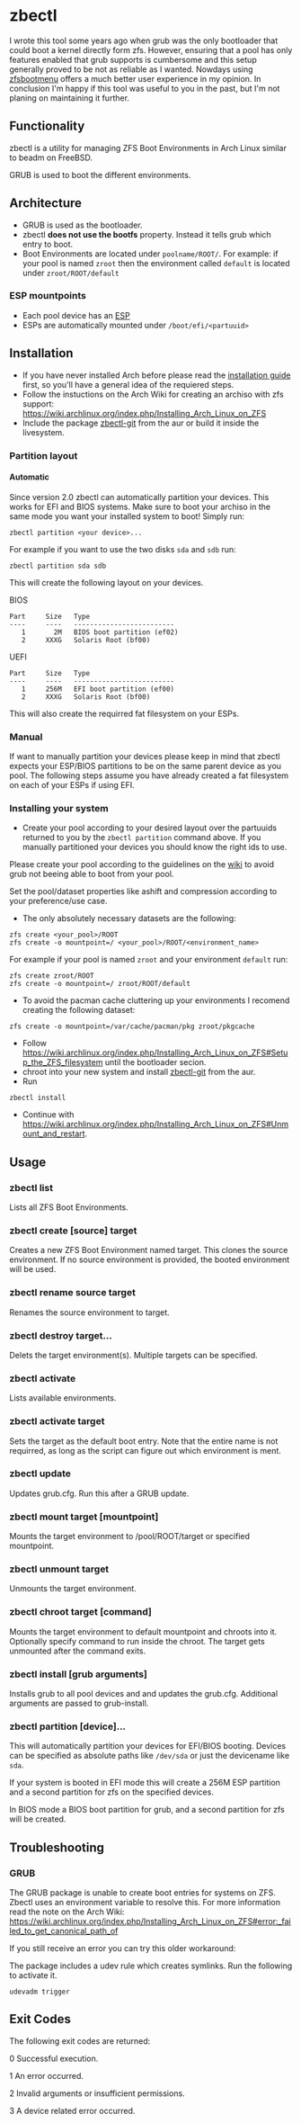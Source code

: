 # zbectl

I wrote this tool some years ago when grub was the only bootloader that could boot a kernel directly form zfs.
However, ensuring that a pool has only features enabled that grub supports is cumbersome and this setup generally proved to be not as reliable as I wanted.
Nowdays using [zfsbootmenu](https://zfsbootmenu.org) offers a much better user experience in my opinion.
In conclusion I'm happy if this tool was useful to you in the past, but I'm not planing on maintaining it further.

## Functionality
zbectl is a utility for managing ZFS Boot Environments in Arch Linux similar to beadm on FreeBSD.

GRUB is used to boot the different environments.


## Architecture
* GRUB is used as the bootloader.
* zbectl __does not use the bootfs__ property. Instead it tells grub which entry to boot.
* Boot Environments are located under `poolname/ROOT/`.
For example: if your pool is named `zroot` then the environment called `default` is located under `zroot/ROOT/default`
### ESP mountpoints
* Each pool device has an [ESP](https://wiki.archlinux.org/index.php/EFI_system_partition)
* ESPs are automatically mounted under `/boot/efi/<partuuid>`

## Installation
- If you have never installed Arch before please read the [installation guide](https://wiki.archlinux.org/index.php/installation_guide) first, so you'll have a general idea of the requiered steps.
- Follow the instuctions on the Arch Wiki for creating an archiso with zfs support: <https://wiki.archlinux.org/index.php/Installing_Arch_Linux_on_ZFS>
- Include the package [zbectl-git](https://aur.archlinux.org/packages/zbectl-git/) from the aur or build it inside the livesystem.

### Partition layout
#### Automatic
Since version 2.0 zbectl can automatically partition your devices.
This works for EFI and BIOS systems. Make sure to boot your archiso in the same mode you want your installed system to boot! Simply run:

    zbectl partition <your device>...
For example if you want to use the two disks `sda` and `sdb` run:

    zbectl partition sda sdb

This will create the following layout on your devices.

BIOS
```
Part     Size   Type
----     ----   -------------------------
   1       2M   BIOS boot partition (ef02)
   2     XXXG   Solaris Root (bf00)
```
UEFI
```
Part     Size   Type
----     ----   -------------------------
   1     256M   EFI boot partition (ef00)
   2     XXXG   Solaris Root (bf00)
```
This will also create the requirred fat filesystem on your ESPs.

### Manual
If want to manually partition your devices please keep in mind that zbectl expects your ESP/BIOS partitions to be on the same parent device as you pool. The following steps assume you have already created a fat filesystem on each of your ESPs if using EFI.

### Installing your system
- Create your pool according to your desired layout over the partuuids returned to you by the `zbectl partition` command above. If you manually partitioned your devices you should know the right ids to use.

Please create your pool according to the guidelines on the [wiki](https://wiki.archlinux.org/index.php/ZFS#GRUB-compatible_pool_creation) to avoid grub not beeing able to boot from your pool.

Set the pool/dataset properties like ashift and compression according to your preference/use case.

- The only absolutely necessary datasets are the following:
```
zfs create <your_pool>/ROOT
zfs create -o mountpoint=/ <your_pool>/ROOT/<environment_name>
```
For example if your pool is named `zroot` and your environment `default` run:
```
zfs create zroot/ROOT
zfs create -o mountpoint=/ zroot/ROOT/default
```
- To avoid the pacman cache cluttering up your environments I recomend creating the following dataset:
```
zfs create -o mountpoint=/var/cache/pacman/pkg zroot/pkgcache
```
- Follow <https://wiki.archlinux.org/index.php/Installing_Arch_Linux_on_ZFS#Setup_the_ZFS_filesystem> until the bootloader secion.
- chroot into your new system and install [zbectl-git](https://aur.archlinux.org/packages/zbectl-git) from the aur.
- Run
```
zbectl install
```
- Continue with <https://wiki.archlinux.org/index.php/Installing_Arch_Linux_on_ZFS#Unmount_and_restart>.

## Usage
### zbectl list
Lists all ZFS Boot Environments.

### zbectl create [source] target
Creates a new ZFS Boot Environment named target. This clones the source environment. If no source environment is provided, the booted environment will be used.

### zbectl rename source target
Renames the source environment to target.

### zbectl destroy target...
Delets the target environment(s). Multiple targets can be specified.

### zbectl activate
Lists available environments.

### zbectl activate target
Sets the target as the default boot entry. Note that the entire name is not requirred, as long as the script can figure out which environment is ment.

### zbectl update
Updates grub.cfg. Run this after a GRUB update.

### zbectl mount target [mountpoint]
Mounts the target environment to /pool/ROOT/target or specified mountpoint.

### zbectl unmount target
Unmounts the target environment.

### zbectl chroot target [command]
Mounts the target environment to default mountpoint and chroots into it.
Optionally specify command to run inside the chroot. The target gets unmounted after the command exits.

### zbectl install [grub arguments]
Installs grub to all pool devices and and updates the grub.cfg. Additional arguments are passed to grub-install.

### zbectl partition [device]...
This will automatically partition your devices for EFI/BIOS booting.
Devices can be specified as absolute paths like `/dev/sda` or just the devicename like `sda`.

If your system is booted in EFI mode this will create a 256M ESP partition and a second partition for zfs on the specified devices.

In BIOS mode a BIOS boot partition for grub, and a second partition for zfs will be created.

## Troubleshooting
### GRUB
The GRUB package is unable to create boot entries for systems on ZFS. Zbectl uses an environment variable to resolve this.
For more information read the note on the Arch Wiki:
<https://wiki.archlinux.org/index.php/Installing_Arch_Linux_on_ZFS#error:_failed_to_get_canonical_path_of>

If you still receive an error you can try this older workaround:

The package includes a udev rule which creates symlinks. Run the following to activate it.

    udevadm trigger

## Exit Codes
The following exit codes are returned:

0   Successful execution.

1   An error occurred.

2   Invalid arguments or insufficient permissions.

3   A device related error occurred.
